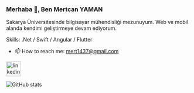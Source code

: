 ### Merhaba 👋, Ben Mertcan YAMAN
Sakarya Üniversitesinde bilgisayar mühendisliği mezunuyum. Web ve mobil alanda kendimi geliştirmeye devam ediyorum.

Skills: .Net / Swift / Angular / Flutter

- 📫 How to reach me: mert1437@gmail.com 

[<img src='https://cdn.jsdelivr.net/npm/simple-icons@3.0.1/icons/linkedin.svg' alt='linkedin' height='40'>](https://www.linkedin.com/in/mertcan-yaman-bilgisayarmüh14/)  

![GitHub stats](https://github-readme-stats.vercel.app/api?username=mertcan14&show_icons=true)  


 
